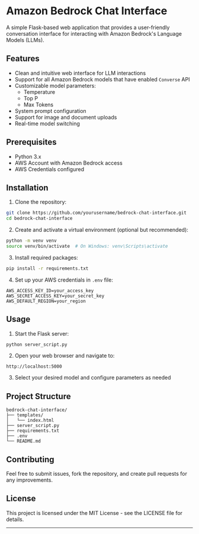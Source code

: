 # Amazon Bedrock Chat Interface

A simple Flask-based web application that provides a user-friendly conversation interface for interacting with Amazon Bedrock's Language Models (LLMs).

## Features

- Clean and intuitive web interface for LLM interactions
- Support for all Amazon Bedrock models that have enabled `Converse` API
- Customizable model parameters:
  - Temperature
  - Top P
  - Max Tokens
- System prompt configuration
- Support for image and document uploads
- Real-time model switching

## Prerequisites

- Python 3.x
- AWS Account with Amazon Bedrock access
- AWS Credentials configured

## Installation

1. Clone the repository:
```bash
git clone https://github.com/yourusername/bedrock-chat-interface.git
cd bedrock-chat-interface
```

2. Create and activate a virtual environment (optional but recommended):
```bash
python -m venv venv
source venv/bin/activate  # On Windows: venv\Scripts\activate
```

3. Install required packages:
```bash
pip install -r requirements.txt
```

4. Set up your AWS credentials in `.env` file:
```
AWS_ACCESS_KEY_ID=your_access_key
AWS_SECRET_ACCESS_KEY=your_secret_key
AWS_DEFAULT_REGION=your_region
```

## Usage

1. Start the Flask server:
```bash
python server_script.py
```

2. Open your web browser and navigate to:
```
http://localhost:5000
```

3. Select your desired model and configure parameters as needed

## Project Structure

```
bedrock-chat-interface/
├── templates/
│   └── index.html
├── server_script.py
├── requirements.txt
├── .env
└── README.md
```

## Contributing

Feel free to submit issues, fork the repository, and create pull requests for any improvements.

## License

This project is licensed under the MIT License - see the LICENSE file for details.

---
